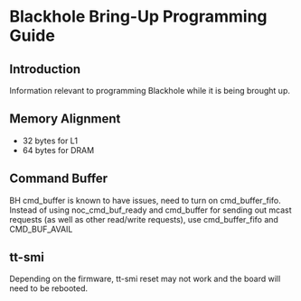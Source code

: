 # Blackhole Bring-Up Programming Guide

## Introduction

Information relevant to programming Blackhole while it is being brought up.

## Memory Alignment

- 32 bytes for L1
- 64 bytes for DRAM

## Command Buffer

BH cmd\_buffer is known to have issues, need to turn on cmd\_buffer\_fifo.
Instead of using noc\_cmd\_buf\_ready and cmd\_buffer for sending out mcast requests (as well as other read/write requests),
use cmd\_buffer\_fifo and CMD\_BUF\_AVAIL

## tt-smi

Depending on the firmware, tt-smi reset may not work and the board will need to be rebooted.
